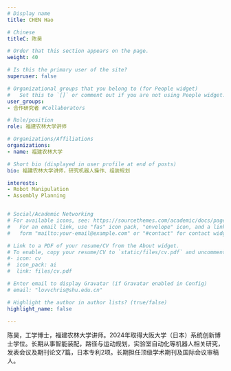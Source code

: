 ```yaml
---
# Display name
title: CHEN Hao

# Chinese
titleC: 陈昊

# Order that this section appears on the page.
weight: 40

# Is this the primary user of the site?
superuser: false

# Organizational groups that you belong to (for People widget)
#   Set this to `[]` or comment out if you are not using People widget.
user_groups:
- 合作研究者 #Collaborators

# Role/position
role: 福建农林大学讲师

# Organizations/Affiliations
organizations:
- name: 福建农林大学

# Short bio (displayed in user profile at end of posts)
bio: 福建农林大学讲师，研究机器人操作、组装规划

interests:
- Robot Manipulation
- Assembly Planning


# Social/Academic Networking
# For available icons, see: https://sourcethemes.com/academic/docs/page-builder/#icons
#   For an email link, use "fas" icon pack, "envelope" icon, and a link in the
#   form "mailto:your-email@example.com" or "#contact" for contact widget.

# Link to a PDF of your resume/CV from the About widget.
# To enable, copy your resume/CV to `static/files/cv.pdf` and uncomment the lines below.
#- icon: cv
#  icon_pack: ai
#  link: files/cv.pdf

# Enter email to display Gravatar (if Gravatar enabled in Config)
# email: "lovvchris@shu.edu.cn"

# Highlight the author in author lists? (true/false)
highlight_name: false

---
```

陈昊，工学博士，福建农林大学讲师。2024年取得大阪大学（日本）系统创新博士学位。长期从事智能装配，路径与运动规划，实验室自动化等机器人相关研究，发表会议及期刊论文7篇，日本专利2项。长期担任顶级学术期刊及国际会议审稿人。